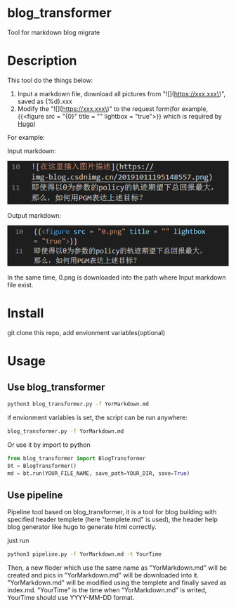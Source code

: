 # blog_transformer
Tool for markdown blog migrate

# Description
This tool do the things below:

1. Input a markdown file, download all pictures from "\!\[\]\(https://xxx.xxx\)", saved as {%d}.xxx
2. Modify the "\!\[\]\(https://xxx.xxx\)" to the request form(for example, \{\{\<figure src = "{0}" title = "" lightbox = "true">\}\} which is required by [Hugo](https://sourcethemes.com/academic/docs/writing-markdown-latex/#images))

For example:

Input markdown:


![](res/2020-02-08-16-46-15.png)


Output markdown:


![](res/2020-02-08-16-46-47.png)


In the same time, 0.png is downloaded into the path where Input markdown file exist.
# Install
git clone this repo, add envionment variables(optional)

# Usage
## Use blog_transformer

```bash
python3 blog_transformer.py -f YorMarkdown.md
```
if envionment variables is set, the script can be run anywhere:
```bash
blog_transformer.py -f YorMarkdown.md
```
Or use it by import to python

```python
from blog_transformer import BlogTransformer
bt = BlogTransformer()
md = bt.run(YOUR_FILE_NAME, save_path=YOUR_DIR, save=True)
```
## Use pipeline
Pipeline tool based on blog_transformer, it is a tool for blog building with specified header templete (here "templete.md" is used), the header help blog generator like hugo to generate html correctly.

just run

```bash
python3 pipeline.py -f YorMarkdown.md -t YourTime
```
Then, a new floder which use the same name as "YorMarkdown.md" will be created and pics in "YorMarkdown.md" will be downloaded into it. "YorMarkdown.md" will be modified using the templete and finally saved as index.md. "YourTime" is the time when "YorMarkdown.md" is writed, YourTime should use YYYY-MM-DD format.